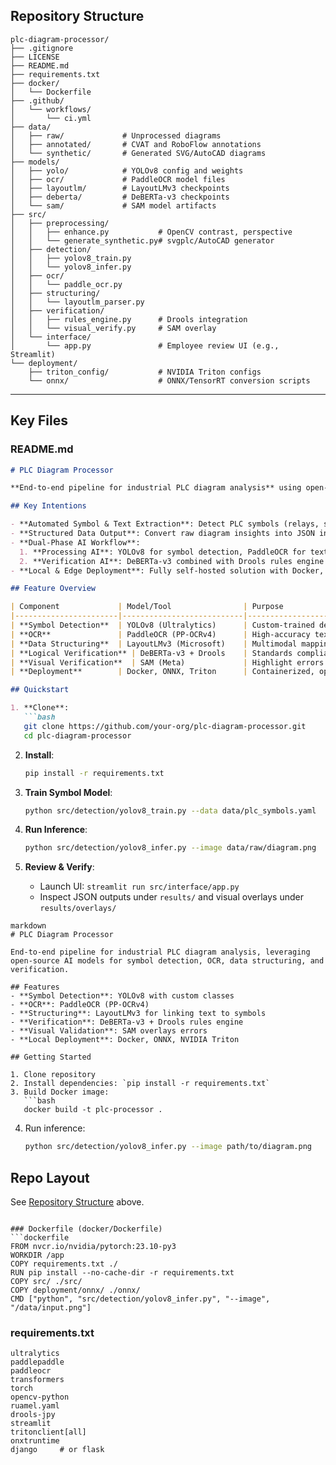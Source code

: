 ## Repository Structure

```
plc-diagram-processor/
├── .gitignore
├── LICENSE
├── README.md
├── requirements.txt
├── docker/
│   └── Dockerfile
├── .github/
│   └── workflows/
│       └── ci.yml
├── data/
│   ├── raw/             # Unprocessed diagrams
│   ├── annotated/       # CVAT and RoboFlow annotations
│   └── synthetic/       # Generated SVG/AutoCAD diagrams
├── models/
│   ├── yolo/            # YOLOv8 config and weights
│   ├── ocr/             # PaddleOCR model files
│   ├── layoutlm/        # LayoutLMv3 checkpoints
│   ├── deberta/         # DeBERTa-v3 checkpoints
│   └── sam/             # SAM model artifacts
├── src/
│   ├── preprocessing/
│   │   ├── enhance.py           # OpenCV contrast, perspective
│   │   └── generate_synthetic.py# svgplc/AutoCAD generator
│   ├── detection/
│   │   ├── yolov8_train.py
│   │   └── yolov8_infer.py
│   ├── ocr/
│   │   └── paddle_ocr.py
│   ├── structuring/
│   │   └── layoutlm_parser.py
│   ├── verification/
│   │   ├── rules_engine.py      # Drools integration
│   │   └── visual_verify.py     # SAM overlay
│   └── interface/
│       └── app.py               # Employee review UI (e.g., Streamlit)
└── deployment/
    ├── triton_config/           # NVIDIA Triton configs
    └── onnx/                    # ONNX/TensorRT conversion scripts
```

---

## Key Files

### README.md

````markdown
# PLC Diagram Processor

**End-to-end pipeline for industrial PLC diagram analysis** using open-source AI models, local deployment, and dual AI systems for processing and verification.

## Key Intentions

- **Automated Symbol & Text Extraction**: Detect PLC symbols (relays, sensors, valves) and extract alphanumeric labels (I0.1, Q2.3) from engineering diagrams.
- **Structured Data Output**: Convert raw diagram insights into JSON input/output lists per PLC module, enabling downstream system integration.
- **Dual-Phase AI Workflow**:
  1. **Processing AI**: YOLOv8 for symbol detection, PaddleOCR for text extraction, and LayoutLMv3 for context linking.
  2. **Verification AI**: DeBERTa-v3 combined with Drools rules engine for standards compliance, plus SAM for visual error overlays.
- **Local & Edge Deployment**: Fully self-hosted solution with Docker, ONNX/TensorRT optimizations, and NVIDIA Triton serving for sub-2s inference per diagram.

## Feature Overview

| Component             | Model/Tool                | Purpose                                    |
|-----------------------|---------------------------|--------------------------------------------|
| **Symbol Detection**  | YOLOv8 (Ultralytics)      | Custom-trained detection of PLC symbols    |
| **OCR**               | PaddleOCR (PP-OCRv4)      | High-accuracy text region extraction       |
| **Data Structuring**  | LayoutLMv3 (Microsoft)    | Multimodal mapping of text to symbols     |
| **Logical Verification** | DeBERTa-v3 + Drools    | Standards compliance & rule-based checks   |
| **Visual Verification**  | SAM (Meta)             | Highlight errors on original diagrams      |
| **Deployment**        | Docker, ONNX, Triton      | Containerized, optimized local inference   |

## Quickstart

1. **Clone**:
   ```bash
   git clone https://github.com/your-org/plc-diagram-processor.git
   cd plc-diagram-processor
````

2. **Install**:

   ```bash
   pip install -r requirements.txt
   ```
3. **Train Symbol Model**:

   ```bash
   python src/detection/yolov8_train.py --data data/plc_symbols.yaml
   ```
4. **Run Inference**:

   ```bash
   python src/detection/yolov8_infer.py --image data/raw/diagram.png
   ```
5. **Review & Verify**:

   * Launch UI: `streamlit run src/interface/app.py`
   * Inspect JSON outputs under `results/` and visual overlays under `results/overlays/`

````
markdown
# PLC Diagram Processor

End-to-end pipeline for industrial PLC diagram analysis, leveraging open-source AI models for symbol detection, OCR, data structuring, and verification.

## Features
- **Symbol Detection**: YOLOv8 with custom classes
- **OCR**: PaddleOCR (PP-OCRv4)
- **Structuring**: LayoutLMv3 for linking text to symbols
- **Verification**: DeBERTa-v3 + Drools rules engine
- **Visual Validation**: SAM overlays errors
- **Local Deployment**: Docker, ONNX, NVIDIA Triton

## Getting Started

1. Clone repository
2. Install dependencies: `pip install -r requirements.txt`
3. Build Docker image:
   ```bash
   docker build -t plc-processor .
````

4. Run inference:

   ```bash
   python src/detection/yolov8_infer.py --image path/to/diagram.png
   ```

## Repo Layout

See [Repository Structure](#repository-structure) above.

````

### Dockerfile (docker/Dockerfile)
```dockerfile
FROM nvcr.io/nvidia/pytorch:23.10-py3
WORKDIR /app
COPY requirements.txt ./
RUN pip install --no-cache-dir -r requirements.txt
COPY src/ ./src/
COPY deployment/onnx/ ./onnx/
CMD ["python", "src/detection/yolov8_infer.py", "--image", "/data/input.png"]
````

### requirements.txt

```
ultralytics
paddlepaddle
paddleocr
transformers
torch
opencv-python
ruamel.yaml
drools-jpy
streamlit
tritonclient[all]
onxtruntime
django     # or flask
```
